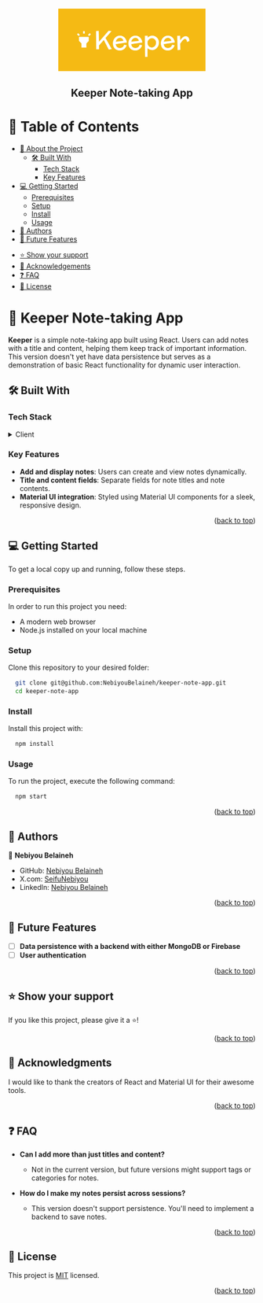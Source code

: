 <a name="readme-top"></a>

<div align="center">
  <img src="public/images/keeper_img.jpeg" alt="logo" width="300"  height="auto" />
  <br/>

  <h2><b>Keeper Note-taking App</b></h2>

</div>

<!-- TABLE OF CONTENTS -->

# 📗 Table of Contents

- [📖 About the Project](#about-project)
  - [🛠 Built With](#built-with)
    - [Tech Stack](#tech-stack)
    - [Key Features](#key-features)
  <!-- - [🚀 Live Demo](#live-demo) -->
- [💻 Getting Started](#getting-started)
  - [Prerequisites](#prerequisites)
  - [Setup](#setup)
  - [Install](#install)
  - [Usage](#usage)
  <!-- - [Run tests](#run-tests) -->
  <!-- - [Deployment](#deployment) -->
- [👥 Authors](#authors)
- [🔭 Future Features](#future-features)
<!-- - [🤝 Contributing](#contributing) -->
- [⭐️ Show your support](#support)
- [🙏 Acknowledgements](#acknowledgements)
- [❓ FAQ](#faq)
- [📝 License](#license)

<!-- PROJECT DESCRIPTION -->

# 📖 Keeper Note-taking App <a name="about-project"></a>

**Keeper** is a simple note-taking app built using React. Users can add notes with a title and content, helping them keep track of important information. This version doesn't yet have data persistence but serves as a demonstration of basic React functionality for dynamic user interaction.

## 🛠 Built With <a name="built-with"></a>

### Tech Stack <a name="tech-stack"></a>

<details>
  <summary>Client</summary>
  <ul>
    <li><a href="https://reactjs.org/">React.js</a></li>
    <li><a href="https://mui.com/">Material UI</a></li>
  </ul>
</details>

<!-- Features -->

### Key Features <a name="key-features"></a>

- **Add and display notes**: Users can create and view notes dynamically.
- **Title and content fields**: Separate fields for note titles and note contents.
- **Material UI integration**: Styled using Material UI components for a sleek, responsive design.

<p align="right">(<a href="#readme-top">back to top</a>)</p>

<!-- LIVE DEMO -->
<!-- 
## 🚀 Live Demo <a name="live-demo"></a>

- [Live Demo Link](https://google.com) (Add the actual demo link here once available)

<p align="right">(<a href="#readme-top">back to top</a>)</p> -->

<!-- GETTING STARTED -->

## 💻 Getting Started <a name="getting-started"></a>

To get a local copy up and running, follow these steps.

### Prerequisites

In order to run this project you need:

- A modern web browser
- Node.js installed on your local machine

### Setup

Clone this repository to your desired folder:

```sh
  git clone git@github.com:NebiyouBelaineh/keeper-note-app.git
  cd keeper-note-app
```

### Install

Install this project with:

```sh
  npm install
```

### Usage

To run the project, execute the following command:

```sh
  npm start
```


<p align="right">(<a href="#readme-top">back to top</a>)</p>

<!-- AUTHORS -->

## 👥 Authors <a name="authors"></a>

👤 **Nebiyou Belaineh**

- GitHub: [Nebiyou Belaineh](https://github.com/NebiyouBelaineh)
- X.com: [SeifuNebiyou](https://twitter.com/SeifuNebiyou)
- LinkedIn: [Nebiyou Belaineh](https://linkedin.com/in/nebyou-kassaye)

<p align="right">(<a href="#readme-top">back to top</a>)</p>

<!-- FUTURE FEATURES -->

## 🔭 Future Features <a name="future-features"></a>

- [ ] **Data persistence with a backend with either MongoDB or Firebase**
- [ ] **User authentication**
<!-- - [ ] **Dark mode toggle** -->

<p align="right">(<a href="#readme-top">back to top</a>)</p>

<!-- CONTRIBUTING -->
<!-- 
## 🤝 Contributing <a name="contributing"></a>

Contributions, issues, and feature requests are welcome!

Feel free to check the [issues page](../../issues/).

<p align="right">(<a href="#readme-top">back to top</a>)</p> -->

<!-- SUPPORT -->

## ⭐️ Show your support <a name="support"></a>

If you like this project, please give it a ⭐️!

<p align="right">(<a href="#readme-top">back to top</a>)</p>

<!-- ACKNOWLEDGEMENTS -->

## 🙏 Acknowledgments <a name="acknowledgements"></a>

I would like to thank the creators of React and Material UI for their awesome tools.

<p align="right">(<a href="#readme-top">back to top</a>)</p>

<!-- FAQ -->

## ❓ FAQ <a name="faq"></a>

- **Can I add more than just titles and content?**

  - Not in the current version, but future versions might support tags or categories for notes.

- **How do I make my notes persist across sessions?**

  - This version doesn't support persistence. You'll need to implement a backend to save notes.

<p align="right">(<a href="#readme-top">back to top</a>)</p>

<!-- LICENSE -->

## 📝 License <a name="license"></a>

This project is [MIT](./LICENSE) licensed.

<p align="right">(<a href="#readme-top">back to top</a>)</p>
